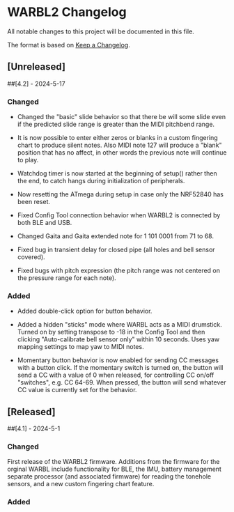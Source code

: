 # WARBL2 Changelog
All notable changes to this project will be documented in this file.

The format is based on [Keep a Changelog](https://keepachangelog.com/en/1.0.0/).
## [Unreleased]


##[4.2] - 2024-5-17


### Changed

- Changed the "basic" slide behavior so that there be will some slide even if the predicted slide range is greater than the MIDI pitchbend range.

- It is now possible to enter either zeros or blanks in a custom fingering chart to produce silent notes. Also MIDI note 127 will produce a "blank" position that has no affect, in other words the previous note will continue to play.

- Watchdog timer is now started at the beginning of setup() rather then the end, to catch hangs during initialization of peripherals.
  
- Now resetting the ATmega during setup in case only the NRF52840 has been reset.

- Fixed Config Tool connection behavior when WARBL2 is connected by both BLE and USB.

- Changed Gaita and Gaita extended note for 1 101 0001 from 71 to 68.

- Fixed bug in transient delay for closed pipe (all holes and bell sensor covered).

- Fixed bugs with pitch expression (the pitch range was not centered on the pressure range for each note).

  

### Added

- Added double-click option for button behavior.

- Added a hidden "sticks" mode where WARBL acts as a MIDI drumstick. Turned on by setting transpose to -18 in the Config Tool and then clicking "Auto-calibrate bell sensor only" within 10 seconds. Uses yaw mapping settings to map yaw to MIDI notes.

- Momentary button behavior is now enabled for sending CC messages with a button click. If the momentary switch is turned on, the button will send a CC with a value of 0 when released, for controlling CC on/off "switches", e.g. CC 64-69. When pressed, the button will send whatever CC value is currently set for the behavior.


## [Released]

##[4.1] - 2024-5-1

### Changed

First release of the WARBL2 firmware. Additions from the firmware for the orginal WARBL include functionality for BLE, the IMU, battery management separate processor (and associated firmware) for reading the tonehole sensors, and a new custom fingering chart feature.

### Added
